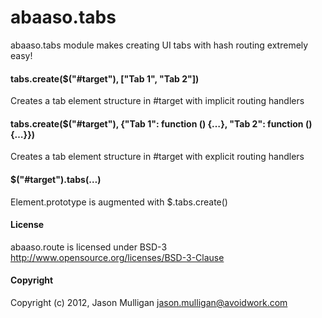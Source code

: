 # abaaso.tabs
abaaso.tabs module makes creating UI tabs with hash routing extremely easy!

#### tabs.create($("#target"), ["Tab 1", "Tab 2"])
Creates a tab element structure in #target with implicit routing handlers

#### tabs.create($("#target"), {"Tab 1": function () {…}, "Tab 2": function () {…}})
Creates a tab element structure in #target with explicit routing handlers

#### $("#target").tabs(…)
Element.prototype is augmented with $.tabs.create()

#### License
abaaso.route is licensed under BSD-3 http://www.opensource.org/licenses/BSD-3-Clause

#### Copyright
Copyright (c) 2012, Jason Mulligan <jason.mulligan@avoidwork.com>